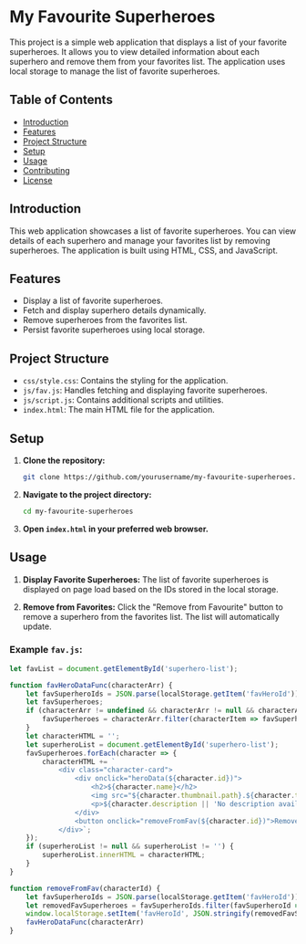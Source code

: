 # My Favourite Superheroes

This project is a simple web application that displays a list of your favorite superheroes. It allows you to view detailed information about each superhero and remove them from your favorites list. The application uses local storage to manage the list of favorite superheroes.

## Table of Contents

- [Introduction](#introduction)
- [Features](#features)
- [Project Structure](#project-structure)
- [Setup](#setup)
- [Usage](#usage)
- [Contributing](#contributing)
- [License](#license)

## Introduction

This web application showcases a list of favorite superheroes. You can view details of each superhero and manage your favorites list by removing superheroes. The application is built using HTML, CSS, and JavaScript.

## Features

- Display a list of favorite superheroes.
- Fetch and display superhero details dynamically.
- Remove superheroes from the favorites list.
- Persist favorite superheroes using local storage.

## Project Structure


- `css/style.css`: Contains the styling for the application.
- `js/fav.js`: Handles fetching and displaying favorite superheroes.
- `js/script.js`: Contains additional scripts and utilities.
- `index.html`: The main HTML file for the application.

## Setup

1. **Clone the repository:**

    ```sh
    git clone https://github.com/yourusername/my-favourite-superheroes.git
    ```

2. **Navigate to the project directory:**

    ```sh
    cd my-favourite-superheroes
    ```

3. **Open `index.html` in your preferred web browser.**

## Usage

1. **Display Favorite Superheroes:** The list of favorite superheroes is displayed on page load based on the IDs stored in the local storage.

2. **Remove from Favorites:** Click the "Remove from Favourite" button to remove a superhero from the favorites list. The list will automatically update.

### Example `fav.js`:

```javascript
let favList = document.getElementById('superhero-list');

function favHeroDataFunc(characterArr) {
    let favSuperheroIds = JSON.parse(localStorage.getItem('favHeroId')) || []
    let favSuperheroes;
    if (characterArr != undefined && characterArr != null && characterArr != '') {
        favSuperheroes = characterArr.filter(characterItem => favSuperheroIds.includes(characterItem.id))
    }
    let characterHTML = '';
    let superheroList = document.getElementById('superhero-list');
    favSuperheroes.forEach(character => {
        characterHTML += `
            <div class="character-card">
                <div onclick="heroData(${character.id})">
                    <h2>${character.name}</h2>
                    <img src="${character.thumbnail.path}.${character.thumbnail.extension}" alt="${character.name}">
                    <p>${character.description || 'No description available.'}</p>
                </div>
                <button onclick="removeFromFav(${character.id})">Remove from Favourite</button>
            </div>`;
    });
    if (superheroList != null && superheroList != '') {
        superheroList.innerHTML = characterHTML;
    }
}

function removeFromFav(characterId) {
    let favSuperheroIds = JSON.parse(localStorage.getItem('favHeroId')) || []
    let removedFavSuperheroes = favSuperheroIds.filter(favSuperheroId => favSuperheroId !== characterId);
    window.localStorage.setItem('favHeroId', JSON.stringify(removedFavSuperheroes));
    favHeroDataFunc(characterArr)
}
